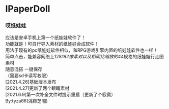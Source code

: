 # IPaperDoll
### 哎纸娃娃
应该是安卓手机上第一个纸娃娃软件了！  
功能就是！可自行导入素材的纸娃娃合成软件！  
用法于现有的pc纸娃娃软件相似，和RPG游戏引擎内置的纸娃娃软件也一样！  
简单点击，能兼容网络上128*192像素对以及相同比缩放的4*4规格的纸娃娃行走图素材  
随意混搭 一键保存  
（需要sd卡读写权限）  
[2021.4.26]基础版本发布  
[2021.4.27]更新了两个眼睛素材  
[2021.6.9]第一次补全文件时提示重启（更新了个寂寞）  
By:tyza66(洮羱芝闇)
